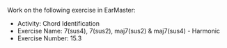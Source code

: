 Work on the following exercise in EarMaster:
- Activity: Chord Identification
- Exercise Name: 7(sus4), 7(sus2), maj7(sus2) & maj7(sus4) - Harmonic
- Exercise Number: 15.3
